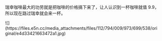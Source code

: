 <p>瑞幸咖啡最大的功劳就是把咖啡的价格搞下来了，让人认识到一杯咖啡就值 9.9，所以现在路过瑞幸就会来一杯。</p>
![](https://files.e5n.cc/media_attachments/files/112/794/009/973/699/538/original/e4d33421663472a1.jpg)